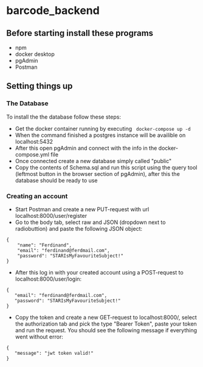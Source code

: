 # barcode_backend


## Before starting install these programs
- npm
- docker desktop
- pgAdmin
- Postman

## Setting things up

### The Database

To install the the database follow these steps:
 
 -   Get the docker container running by executing ``` docker-compose up -d``` 
 -   When the command finished a postgres instance will be availible on localhost:5432
 -   After this open pgAdmin and connect with the info in the docker-compose.yml file
 -   Once connected create a new database simply called "public"
 -   Copy the contents of Schema.sql and run this script using the query tool (leftmost button in the browser section of pgAdmin), after this the database should be ready to use

### Creating an account

 -   Start Postman and create a new PUT-request with url localhost:8000/user/register
 -   Go to the body tab, select raw and JSON (dropdown next to radiobuttion) and paste the following JSON object:

``` 
{
    "name": "Ferdinand",
    "email": "ferdinand@ferdmail.com",
    "password": "STARIsMyFavouriteSubject!"
}
```
 -  After this log in with your created account using a POST-request to localhost:8000/user/login:
 ```
 {
    "email": "ferdinand@ferdmail.com",
    "password": "STARIsMyFavouriteSubject!"
}
 ```
 - Copy the token and create a new GET-request to localhost:8000/, select the authorization tab and pick the type "Bearer Token", paste your token and run the request. You should see the following message if everything went without error:

 ``` 
 {
    "message": "jwt token valid!"
}
 ```